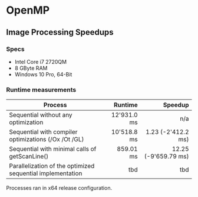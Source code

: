 # OpenMP

## Image Processing Speedups

### Specs
+ Intel Core i7 2720QM
+ 8 GByte RAM
+ Windows 10 Pro, 64-Bit

### Runtime measurements
| Process                                                          | Runtime       | Speedup      |
| ---------------------------------------------------------------- |--------------:|-------------:|
| Sequential without any optimization                              | 12'931.0 ms   | n/a          |
| Sequential with compiler optimizations (/Ox /Ot /GL)             | 10'518.8 ms   | 1.23 (-2'412.2 ms)   |
| Sequential with minimal calls of getScanLine()                   | 859.01 ms      | 12.25 (-9'659.79 ms) |
| Parallelization of the optimized sequential implementation       | tbd      | tbd       |

Processes ran in x64 release configuration.
